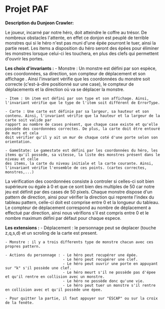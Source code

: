 # Projet PAF

__Description du Dunjeon Crawler:__

Le joueur, incarné par notre héro, doit atteindre le coffre au trésor. De nombreux obstacles l'attente, en effet ce donjon est peuplé de terrible monstres
qui si le héro n'est pas muni d'une épée pourront le tuer, ainsi la partie reset. Les items a disposition du héro seront des épées pour éliminer les monstres
lorsque celui-ci les touchera, en plus des clefs qui permettent d'ouvrir les portes.



__Les choix d'invariants :__
    - Monstre : Un monstre est défini par son espèce, ces coordonnées, sa direction, son compteur de déplacement et son affichage . Ainsi l'invariant vérifie
    que les coordonnées du monstre soit correcte (c'est-à-dire positionné sur une case), le compteur de déplacements et la direction où va se déplacer la monstre.
    
    - Item : Un item est défini par son type et son affichage. Ainsi, l'invariant vérifie que le type de l'item soit différent de ErrorType.
    
    - Carte : Une carte est définie par sa largeur, sa hauteur et son contenu. Ainsi, l'invariant vérifie que la hauteur et la largeur de la carte soit valide par
    rapport au nombre de cases présent, que chaque case existe et qu'elle possède des coordonnées correctes. De plus, la carte doit être entouré de murs et cela 
    doit vérifier qu'il y ait un mur de chaque coté d'une porte selon son orientation.
    
    - GameState: Le gamestate est défini par les coordonnées du héro, les items qu'il possède, sa vitesse, la liste des monstres présent dans le niveau et celle 
    des items, la carte du niveau initiale et la carte courante. Ainsi, l'invariant vérifie l'ensemble de ces points. (cartes correctes, monstres,...)


La vérification des coordonnées consiste à controler si celles-ci soit bien supérieure ou égale à 0 et que ce sont bien des multiples de 50 car notre jeu est
définit par des cases de 50 pixels.
Chaque monstre dispose d'un pattern de direction, ainsi pour vérifier la direction qui reprente l'index du tableau pattern, celle-ci doit est comprise entre 0
et la longueur du tableau.
Le compteur de déplacement correspond au nombre de déplacement a effectué par direction, ainsi nous vérifions s'il est compris entre 0 et le nombre maximum 
défini par défaut pour chaque espece.
    
    
    
__Les extensions :__
    - Déplacement : le personnage peut se deplacer (touche z,q,s,d) et un scroling de la carte est present.
    
    - Monstre : il y a trois differents type de monstre chacun avec ces propres pattern. 
    
    - Actions du personnage : - Le héro peut recupérer une épée.
                              - Le héro peut recupérer une clef.
                              - Le héro peut ouvrir une porte en appuyant sur "k" s'il possède une clef.
                              - Le héro meurt s'il ne possède pas d'épee et qu'il rentre en collision avec un monstre. 
                              - Le héro ne possède donc qu'une vie.
                              - Le héro peut tuer un monstre s'il rentre en collision avec et qu'il possède une épee.
                              
    - Pour quitter la partie, il faut appuyer sur "ESCAP" ou sur la croix de la fenête.
